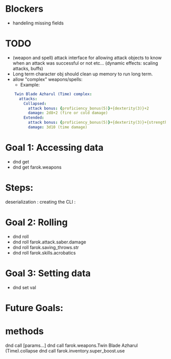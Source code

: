 # Blockers

- handeling missing fields

# TODO

- (weapon and spell) attack interface for allowing attack objects to know when an attack was successful or not etc... (dynamic effects: scaling attacks, buffs)
- Long term character obj should clean up memory to run long term.
- allow "complex" weapons/spells:
  - Example:
```yaml
    Twin Blade Azharul (Time) complex:
      attacks:
        Collapsed:
          attack bonus: {proficiency_bonus(5)}+{dexterity(3)}+2
          damage: 2d8+2 (fire or cold damage)
        Extended:
          attack bonus: {proficiency_bonus(5)}+{dexterity(3)}+{strength.mod 3}+3
          damage: 3d10 (time damage)
```

# Goal 1: Accessing data
- dnd get <obj>
- dnd get farok.weapons

# Steps:
deserialization  : 
creating the CLI : 


# Goal 2: Rolling
- dnd roll <obj>
- dnd roll farok.attack.saber.damage
- dnd roll farok.saving_throws.str
- dnd roll farok.skills.acrobatics

# Goal 3: Setting data
- dnd set <obj> val



# Future Goals:

# methods
dnd call <method> [params...]
dnd call farok.weapons.Twin Blade Azharul (Time).collapse
dnd call farok.inventory.super_boost.use

